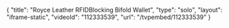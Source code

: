 {
    "title": "Royce Leather RFIDBlocking Bifold Wallet",
    "type": "solo",
    "layout": "iframe-static",
    "videoId": "112333539",
    "url": "\/tvpembed\/112333539"
}